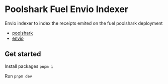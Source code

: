 # Poolshark Fuel Envio Indexer

Envio indexer to index the receipts emited on the fuel poolshark deployment

- [poolshark](https://www.poolshark.fi/)
- [envio](https://envio.dev)

## Get started

Install packages
`pnpm i`

Run
`pnpm dev`
